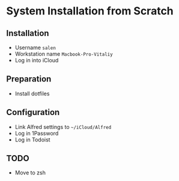 # System Installation from Scratch

## Installation

* Username `salen`
* Workstation name `Macbook-Pro-Vitaliy`
* Log in into iCloud

## Preparation

* Install dotfiles

## Configuration

* Link Alfred settings to `~/iCloud/Alfred`
* Log in 1Password
* Log in Todoist

## TODO

* Move to zsh
